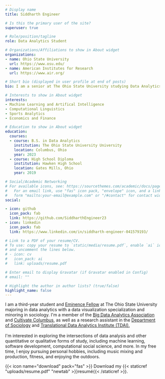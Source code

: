 ```yaml
---
# Display name
title: Siddharth Engineer

# Is this the primary user of the site?
superuser: true

# Role/position/tagline
role: Data Analytics Student

# Organizations/Affiliations to show in About widget
organizations:
- name: Ohio State University
  url: https://www.osu.edu/
- name: American Institutes for Research
  url: https://www.air.org/

# Short bio (displayed in user profile at end of posts)
bio: I am a senior at The Ohio State University studying Data Analytics. I am also specializing in Computation Analytics with a machine learning focus, then I am minoring in Mathematics.

# Interests to show in About widget
interests:
- Machine Learning and Artifical Intelligence
- Computational Linguistics
- Sports Analytics
- Economics and Finance

# Education to show in About widget
education:
  courses:
  - course: B.S. in Data Analytics
    institution: The Ohio State University University
    location: Columbus, Ohio
    year: 2023
  - course: High School Diploma
    institution: Hawken High School
    location: Gates Mills, Ohio
    year: 2019

# Social/Academic Networking
# For available icons, see: https://sourcethemes.com/academic/docs/page-builder/#icons
#   For an email link, use "fas" icon pack, "envelope" icon, and a link in the
#   form "mailto:your-email@example.com" or "/#contact" for contact widget.
social:

- icon: github
  icon_pack: fab
  link: https://github.com/SiddharthEngineer23
- icon: linkedin
  icon_pack: fab
  link: https://www.linkedin.com/in/siddharth-engineer-041579193/

# Link to a PDF of your resume/CV.
# To use: copy your resume to `static/media/resume.pdf`, enable `ai` icons in `params.toml`,
# and uncomment the lines below.
# - icon: cv
#   icon_pack: ai
#   link: uploads/resume.pdf

# Enter email to display Gravatar (if Gravatar enabled in Config)
# email: ""

# Highlight the author in author lists? (true/false)
highlight_name: false
---
```


I am a third-year student and [Eminence Fellow](https://honors-scholars.osu.edu/honors/eminence) at The Ohio State University majoring in data analytics with a data visualization specialization and minoring in sociology. I'm a member of the [Big Data Analytics Association](https://bdaaosu.org/) and [Cultivate Columbus](https://cultivatecolumbus.org/), as well as a research assistant in the [Department of Sociology](https://sociology.osu.edu/) and [Translational Data Analytics Institute (TDAI).](https://tdai.osu.edu/)\
\
I'm interested in exploring the intersections of  data analysis and other quantitative or qualitative forms of study, including machine learning, software development, computational social science, and more. In my free time, I enjoy pursuing personal hobbies, including music mixing and production, fitness, and enjoying the outdoors.

{{< icon name="download" pack="fas" >}} Download my {{< staticref "uploads/resume.pdf" "newtab" >}}resumé{{< /staticref >}}.